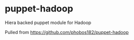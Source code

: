 puppet-hadoop
====================

Hiera backed puppet module for Hadoop

Pulled from https://github.com/phobos182/puppet-hadoop
